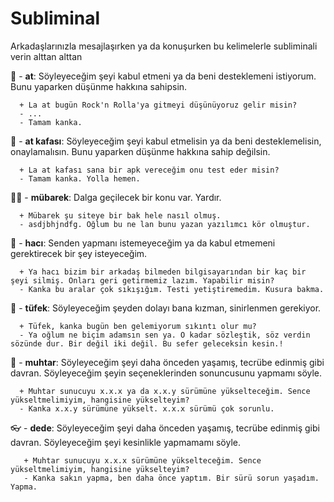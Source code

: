 # Subliminal
Arkadaşlarınızla mesajlaşırken ya da konuşurken bu kelimelerle subliminali verin alttan alttan

:racehorse: - **at**: Söyleyeceğim şeyi kabul etmeni ya da beni desteklemeni istiyorum. Bunu yaparken düşünme hakkına sahipsin.

      + La at bugün Rock'n Rolla'ya gitmeyi düşünüyoruz gelir misin?
      - ...
      - Tamam kanka.

:horse: - **at kafası**: Söyleyeceğim şeyi kabul etmelisin ya da beni desteklemelisin, onaylamalısın. Bunu yaparken düşünme hakkına sahip değilsin.

      + La at kafası sana bir apk vereceğim onu test eder misin? 
      - Tamam kanka. Yolla hemen.

:man_with_turban: - **mübarek**: Dalga geçilecek bir konu var. Yardır.

      + Mübarek şu siteye bir bak hele nasıl olmuş.
      - asdjbhjndfg. Oğlum bu ne lan bunu yazan yazılımcı kör olmuştur.

:older_man: - **hacı**: Senden yapmanı istemeyeceğim ya da kabul etmemeni gerektirecek bir şey isteyeceğim.

      + Ya hacı bizim bir arkadaş bilmeden bilgisayarından bir kaç bir şeyi silmiş. Onları geri getirmemiz lazım. Yapabilir misin?
      - Kanka bu aralar çok sıkışığım. Testi yetiştiremedim. Kusura bakma.
      
:gun: - **tüfek**: Söyleyeceğim şeyden dolayı bana kızman, sinirlenmen gerekiyor.

      + Tüfek, kanka bugün ben gelemiyorum sıkıntı olur mu?
      - Ya oğlum ne biçim adamsın sen ya. O kadar sözleştik, söz verdin sözünde dur. Bir değil iki değil. Bu sefer geleceksin kesin.!

:man: - **muhtar**: Söyleyeceğim şeyi daha önceden yaşamış, tecrübe edinmiş gibi davran. Söyleyeceğim şeyin seçeneklerinden sonuncusunu  yapmamı söyle.

      + Muhtar sunucuyu x.x.x ya da x.x.y sürümüne yükselteceğim. Sence yükseltmelimiyim, hangisine yükselteyim?
      - Kanka x.x.y sürümüne yükselt. x.x.x sürümü çok sorunlu.

:eyeglasses: - **dede**: Söyleyeceğim şeyi daha önceden yaşamış, tecrübe edinmiş gibi davran. Söyleyeceğim şeyi kesinlikle yapmamamı söyle.

       + Muhtar sunucuyu x.x.x sürümüne yükselteceğim. Sence yükseltmelimiyim, hangisine yükselteyim?
       - Kanka sakın yapma, ben daha önce yaptım. Bir sürü sorun yaşadım. Yapma.
